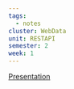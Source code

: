 ```yaml
---
tags:
  - notes
cluster: WebData
unit: RESTAPI
semester: 2
week: 1
---
```

[Presentation](../../TeachingContent/RESTfulWebAPI.pdf)